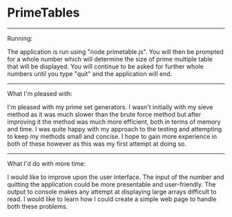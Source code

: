 # PrimeTables

--------------------------------------------------
Running:

The application is run using "node primetable.js". You will then be prompted for a whole number which will determine the size of prime multiple table that will be displayed. You will continue to be asked for further whole numbers until you type "quit" and the application will end.

--------------------------------------------------
What I'm pleased with:

I'm pleased with my prime set generators. I wasn't initially with my sieve method as it was much slower than the brute force method but after improving it the method was much more efficient, both in terms of memory and time. I was quite happy with my approach to the testing and attempting to keep my methods small and concise. I hope to gain more experience in both of these however as this was my first attempt at doing so.

--------------------------------------------------
What I'd do with more time:

I would like to improve upon the user interface. The input of the number and quitting the application could be more presentable and user-friendly. The output to console makes any attempt at displaying large arrays difficult to read. I would like to learn how I could create a simple web page to handle both these problems.